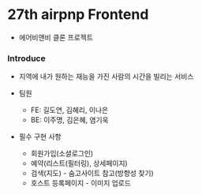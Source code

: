 # 27th airpnp Frontend
- 에어비앤비 클론 프로젝트

### Introduce
- 지역에 내가 원하는 재능을 가진 사람의 시간을 빌리는 서비스

- 팀원
  - FE: 길도연, 김혜리, 이나은
  - BE: 이주명, 김은혜, 염기욱

- 필수 구현 사항
  - 회원가입(소셜로그인) 
  - 예약(리스트(필터링), 상세페이지) 
  - 검색(지도) - 숨고사이트 참고(방향성 찾기)
  - 호스트 등록페이지 - 이미지 업로드